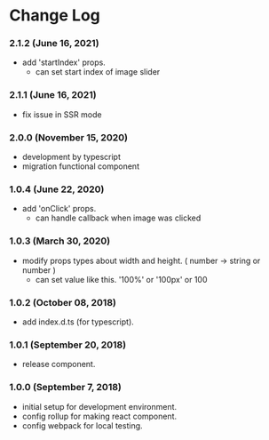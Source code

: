 # Change Log

### 2.1.2 (June 16, 2021)

- add 'startIndex' props.
  - can set start index of image slider

### 2.1.1 (June 16, 2021)

- fix issue in SSR mode

### 2.0.0 (November 15, 2020)

- development by typescript
- migration functional component

### 1.0.4 (June 22, 2020)

- add 'onClick' props.
  - can handle callback when image was clicked

### 1.0.3 (March 30, 2020)

- modify props types about width and height. ( number -> string or number )
  - can set value like this. '100%' or '100px' or 100

### 1.0.2 (October 08, 2018)

- add index.d.ts (for typescript).

### 1.0.1 (September 20, 2018)

- release component.

### 1.0.0 (September 7, 2018)

- initial setup for development environment.
- config rollup for making react component.
- config webpack for local testing.

